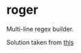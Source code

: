 # roger
Multi-line regex builder.

Solution taken from [this](http://stackoverflow.com/a/30835667/1099180)